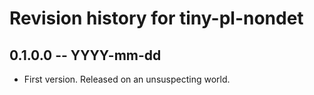 # Revision history for tiny-pl-nondet

## 0.1.0.0 -- YYYY-mm-dd

* First version. Released on an unsuspecting world.
